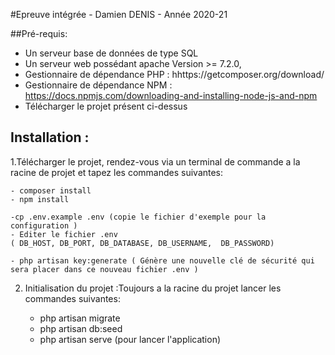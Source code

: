 #Epreuve intégrée - Damien DENIS - Année 2020-21

##Pré-requis: 
- Un serveur base de données de type SQL
- Un serveur web possédant apache Version >= 7.2.0,
- Gestionnaire de dépendance PHP : hhttps://getcomposer.org/download/
- Gestionnaire de dépendance NPM : https://docs.npmjs.com/downloading-and-installing-node-js-and-npm
- Télécharger le projet présent ci-dessus

## Installation : 

1.Télécharger le projet, rendez-vous via un terminal de commande a la racine de projet et tapez les commandes suivantes:

    - composer install
    - npm install
    
    -cp .env.example .env (copie le fichier d'exemple pour la configuration )
    - Editer le fichier .env 
    ( DB_HOST, DB_PORT, DB_DATABASE, DB_USERNAME,  DB_PASSWORD)

    - php artisan key:generate ( Génère une nouvelle clé de sécurité qui sera placer dans ce nouveau fichier .env )
    
2. Initialisation du projet :Toujours a la racine du projet lancer les commandes suivantes:

    - php artisan migrate 
    - php artisan db:seed
    - php artisan serve  (pour lancer l'application)
